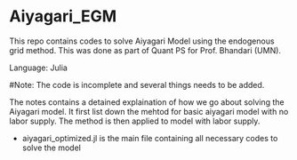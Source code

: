 # Aiyagari_EGM
This repo contains codes to solve Aiyagari Model using the endogenous grid method.
This was done as part of Quant PS for Prof. Bhandari (UMN).

Language: Julia

#Note: The code is incomplete and several things needs to be added.

The notes contains a detained explaination of how we go about solving the Aiyagari model. 
It first list down the mehtod for basic aiyagari model with no labor supply.
The method is then applied to model with labor supply.

- aiyagari_optimized.jl is the main file containing all necessary codes to solve the model
